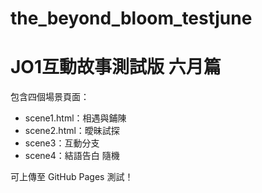 # the_beyond_bloom_testjune
# JO1互動故事測試版 六月篇

包含四個場景頁面：
- scene1.html：相遇與鋪陳
- scene2.html：曖昧試探
- scene3：互動分支
- scene4：結語告白 隨機

可上傳至 GitHub Pages 測試！
